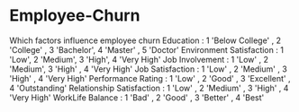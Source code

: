 # Employee-Churn
Which factors influence employee churn  Education : 1 'Below College' , 2 'College' , 3 'Bachelor', 4 'Master' , 5 'Doctor'  Environment Satisfaction : 1 'Low', 2 'Medium', 3 'High', 4 'Very High'  Job Involvement : 1 'Low' , 2 'Medium', 3 'High' , 4 'Very High'  Job Satisfaction : 1 'Low' , 2 'Medium' , 3 'High' , 4 'Very High'  Performance Rating : 1 'Low' , 2 'Good' , 3 'Excellent' , 4 'Outstanding'  Relationship Satisfaction : 1 'Low' , 2 'Medium' , 3 'High' , 4 'Very High'  WorkLife Balance : 1 'Bad' , 2 'Good' , 3 'Better' , 4 'Best'
